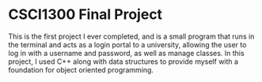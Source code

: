 # CSCI1300 Final Project
 This is the first project I ever completed, and is a small program that runs in the terminal and acts as a login portal to a university, allowing the user to log in with a username and password, as well as manage classes. In this project, I used C++ along with data structures to provide myself with a foundation for object oriented programming.
